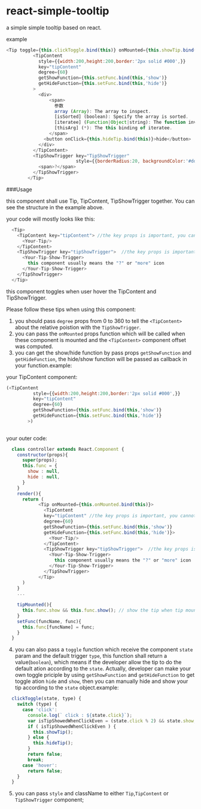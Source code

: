 # react-simple-tooltip
a simple simple tooltip based on react.

example

```javascript
<Tip toggle={this.clickToggle.bind(this)} onMounted={this.showTip.bind(this)}>
          <TipContent
            style={{width:200,height:200,border:'2px solid #000',}}
            key="tipContent"
            degree={60}
            getShowFunction={this.setFunc.bind(this,'show')}
            getHideFunction={this.setFunc.bind(this,'hide')}
          >
            <div>
                <span>
                  参数
                  array (Array): The array to inspect.
                  [isSorted] (boolean): Specify the array is sorted.
                  [iteratee] (Function|Object|string): The function invoked per iteration.
                  [thisArg] (*): The this binding of iteratee.
                </span>
              <button onClick={this.hideTip.bind(this)}>hide</button>
            </div>
          </TipContent>
          <TipShowTrigger key="TipShowTrigger"
                          style={{borderRadius:20, backgroundColor:'#ddd', overflow:'hidden', width:25, height:25,lineHeight:'25px',textAlign:'center',fontSize: 14,cursor:'pointer',marginLeft:100,top:100}}>
            <span>?</span>
          </TipShowTrigger>
        </Tip>
```

###Usage

  this component shall use Tip, TipContent, TipShowTrigger together. You can see the structure in the example above.
  
  your code will mostly looks like this:
  
  ```javascript
    <Tip>
      <TipContent key="tipContent"> //the key props is important, you cannot remove that~
        <Your-Tip/> 
      </TipContent>
      <TipShowTrigger key="tipShowTrigger">  //the key props is important, you cannot remove that~ 
        <Your-Tip-Show-Trigger>
          this component usually means the "?" or "more" icon
        </Your-Tip-Show-Trigger>
      </TipShowTrigger>
    </Tip>  
  ```
  
  this component toggles when user hover the TipContent and TipShowTrigger.
  
  
  Please follow these tips when using this component:
  1. you should pass `degree` props from 0 to 360 to tell the `<TipContent>` about the relative poistion with the `TipShowTrigger`. 
  2. you can pass the `onMounted` props function which will be called when these component is mounted and the `<TipContent>` component offset was computed.
  3. you can get the show/hide function by pass props `getShowFunction` and `getHideFunction`, the hide/show function will be passed as callback in your function.example:
  
  your TipContent component:
  ``` javascript
  (<TipContent
            style={{width:200,height:200,border:'2px solid #000',}}
            key="tipContent"
            degree={60}
            getShowFunction={this.setFunc.bind(this,'show')}
            getHideFunction={this.setFunc.bind(this,'hide')}
          >)
          
  ```
  your outer code:
  ``` javascript
    class controller extends React.Component {
      constructor(props){
        super(props);
        this.func = {
          show : null,
          hide : null,
        }
      }
      render(){
        return (
              <Tip onMounted={this.onMounted.bind(this)}>
                <TipContent 
                key="tipContent" //the key props is important, you cannot remove that~
                degree={60}
                getShowFunction={this.setFunc.bind(this,'show')}
                getHideFunction={this.setFunc.bind(this,'hide')}> 
                  <Your-Tip/> 
                </TipContent>
                <TipShowTrigger key="tipShowTrigger">  //the key props is important, you cannot remove that~ 
                  <Your-Tip-Show-Trigger>
                    this component usually means the "?" or "more" icon
                  </Your-Tip-Show-Trigger>
                </TipShowTrigger>
              </Tip>
        )
      }
      ...
      
      tipMounted(){
        this.func.show && this.func.show(); // show the tip when tip mounted.
      }
      setFunc(funcName, func){
        this.func[funcName] = func;
      }
    }
  ```
  
4. you can also pass a `toggle` function which receive the component `state` param and the default trigger `type`, this function shall return a value(`boolean`), which means if the developer allow the tip to do the default ation according to the `state`.  Actually, developer can make your own toggle priciple by using `getShowFunction` and `getHideFunction` to get toggle ation `hide` and `show`, then you can manually hide and show your tip according to the `state` object.example:

``` javascript
  clickToggle(state, type) {
    switch (type) {
      case 'click':
        console.log(` click : ${state.click}`);
        var isTipShowedWhenClickEven = (state.click % 2) && state.show;
        if ( isTipShowedWhenClickEven ) {
          this.showTip();
        } else {
          this.hideTip();
        }
        return false;
        break;
      case 'hover':
        return false;
    }
  }
```
5. you can pass `style` and className to either `Tip`,`TipContent` or `TipShowTrigger` component;   
  
